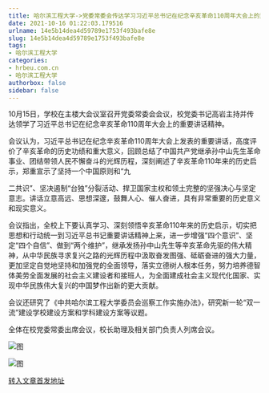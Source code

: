 ```yaml
---
title: 哈尔滨工程大学->党委常委会传达学习习近平总书记在纪念辛亥革命110周年大会上的重要讲话精神 | hrbeu.com.cn
date: 2021-10-16 01:22:03.179516
urlname: 14e5b14dea4d59789e1753f493bafe8e
slug: 14e5b14dea4d59789e1753f493bafe8e
tags: 
- 哈尔滨工程大学
categories:
- hrbeu.com.cn
- 哈尔滨工程大学
authorbox: false
sidebar: false
---
```

10月15日，学校在主楼大会议室召开党委常委会会议，校党委书记高岩主持并传达领学了习近平总书记在纪念辛亥革命110周年大会上的重要讲话精神。

会议认为，习近平总书记在纪念辛亥革命110周年大会上发表的重要讲话，高度评价了辛亥革命的历史功绩和重大意义，回顾总结了中国共产党继承孙中山先生革命事业、团结带领人民不懈奋斗的光辉历程，深刻阐述了辛亥革命110年来的历史启示，郑重宣示了坚持一个中国原则和“九
<!--more-->
二共识”、坚决遏制“台独”分裂活动、捍卫国家主权和领土完整的坚强决心与坚定意志。讲话立意高远、思想深邃，鼓舞人心、催人奋进，具有非常重要的历史意义和现实意义。

会议指出，全校上下要认真学习、深刻领悟辛亥革命110年来的历史启示，切实把思想和行动统一到习近平总书记重要讲话精神上来，进一步增强“四个意识”、坚定“四个自信”、做到“两个维护”，继承发扬孙中山先生等辛亥革命先驱的伟大精神，从中华民族寻求复兴之路的光辉历程中汲取奋发图强、砥砺奋进的强大力量，更加坚定自觉地坚持和加强党的全面领导，落实立德树人根本任务，努力培养德智体美劳全面发展的社会主义建设者和接班人，为全面建成社会主义现代化国家、实现中华民族伟大复兴的中国梦作出新的更大贡献。

会议还研究了《中共哈尔滨工程大学委员会巡察工作实施办法》，研究新一轮“双一流”建设学校建设方案和学科建设方案等议题。

全体在校党委常委出席会议，校长助理及相关部门负责人列席会议。

![图](http://gongxue.cn/__local/7/2D/3F/258D47BDF935436E91049537A16_6C4C75B4_10972.jpg)

![图](http://gongxue.cn/__local/8/59/34/B479645E53C9EBACDC437AD2A38_34EC0E95_196AD.jpg)

[转入文章首发地址](http://gongxue.cn/info/1141/68172.htm)